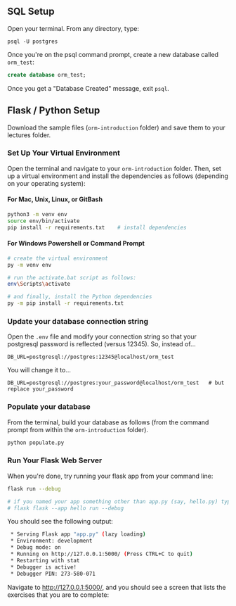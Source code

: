 ## SQL Setup

Open your terminal. From any directory, type:
```
psql -U postgres
```

Once you're on the psql command prompt, create a new database called `orm_test`:

```sql
create database orm_test;
```

Once you get a "Database Created" message, exit `psql`.

## Flask / Python Setup
Download the sample files (`orm-introduction` folder) and save them to your lectures folder.

### Set Up Your Virtual Environment
Open the terminal and navigate to your `orm-introduction` folder. Then, set up a virtual environment and install the dependencies as follows (depending on your operating system):

#### For Mac, Unix, Linux, or GitBash

```bash
python3 -m venv env
source env/bin/activate
pip install -r requirements.txt    # install dependencies
```

#### For Windows Powershell or Command Prompt

```bash
# create the virtual environment
py -m venv env  

# run the activate.bat script as follows:
env\Scripts\activate

# and finally, install the Python dependencies
py -m pip install -r requirements.txt
```

### Update your database connection string
Open the `.env` file and modify your connection string so that your postgresql password is reflected (versus 12345). So, instead of...

```
DB_URL=postgresql://postgres:12345@localhost/orm_test
```

You will change it to...

```
DB_URL=postgresql://postgres:your_password@localhost/orm_test   # but replace your_password
```

### Populate your database
From the terminal, build your database as follows (from the command prompt from within the `orm-introduction` folder).

```bash
python populate.py
```

### Run Your Flask Web Server

When you're done, try running your flask app from your command line:


```bash
flask run --debug

# if you named your app something other than app.py (say, hello.py) type this:
# flask flask --app hello run --debug
```

You should see the following output:
```bash
 * Serving Flask app "app.py" (lazy loading)
 * Environment: development
 * Debug mode: on
 * Running on http://127.0.0.1:5000/ (Press CTRL+C to quit)
 * Restarting with stat
 * Debugger is active!
 * Debugger PIN: 273-580-071
 ```

 Navigate to <a href="http://127.0.0.1:5000/" target="_blank">http://127.0.0.1:5000/</a>, and you should see a screen that lists the exercises that you are to complete:
